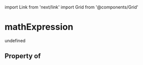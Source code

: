 import Link from 'next/link'
import Grid from '@components/Grid'

# mathExpression

undefined

## Property of



